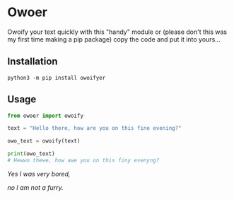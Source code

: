 # Owoer

Owoify your text quickly with this "handy" module or (please don't this was my first time making a pip package) copy the code and put it into yours...

## Installation

```
python3 -m pip install owoifyer
```

## Usage

```py
from owoer import owoify

text = "Hello there, how are you on this fine evening?"

owo_text = owoify(text)

print(owo_text)
# Hewwo thewe, how awe you on this finy evenyng?
```

_Yes I was very bored,_

_no I am not a furry._
